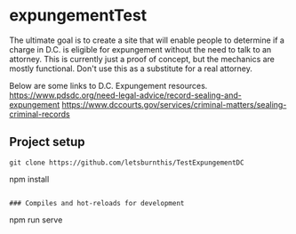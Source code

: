 # expungementTest
The ultimate goal is to create a site that will enable people to determine if a charge in D.C. is eligible for expungement without the need to talk to an attorney. This is currently just a proof of concept, but the mechanics are mostly functional. Don't use this as a substitute for a real attorney. 

Below are some links to D.C. Expungement resources.
https://www.pdsdc.org/need-legal-advice/record-sealing-and-expungement
https://www.dccourts.gov/services/criminal-matters/sealing-criminal-records

## Project setup
```
git clone https://github.com/letsburnthis/TestExpungementDC

```
npm install
```

### Compiles and hot-reloads for development
```
npm run serve
```


